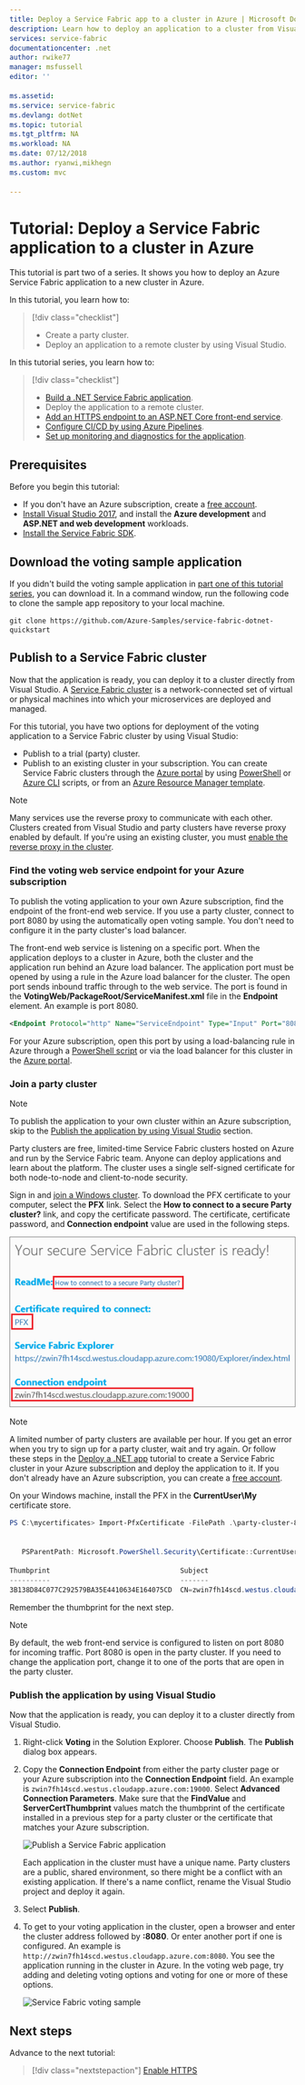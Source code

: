 ```yaml
---
title: Deploy a Service Fabric app to a cluster in Azure | Microsoft Docs
description: Learn how to deploy an application to a cluster from Visual Studio.
services: service-fabric
documentationcenter: .net
author: rwike77 
manager: msfussell 
editor: ''

ms.assetid:
ms.service: service-fabric
ms.devlang: dotNet
ms.topic: tutorial
ms.tgt_pltfrm: NA
ms.workload: NA
ms.date: 07/12/2018
ms.author: ryanwi,mikhegn
ms.custom: mvc

---
```

# Tutorial: Deploy a Service Fabric application to a cluster in Azure

This tutorial is part two of a series. It shows you how to deploy an Azure Service Fabric application to a new cluster in Azure.

In this tutorial, you learn how to:
> [!div class="checklist"]
> * Create a party cluster.
> * Deploy an application to a remote cluster by using Visual Studio.

In this tutorial series, you learn how to:
> [!div class="checklist"]
> * [Build a .NET Service Fabric application](service-fabric-tutorial-create-dotnet-app.md).
> * Deploy the application to a remote cluster.
> * [Add an HTTPS endpoint to an ASP.NET Core front-end service](service-fabric-tutorial-dotnet-app-enable-https-endpoint.md).
> * [Configure CI/CD by using Azure Pipelines](service-fabric-tutorial-deploy-app-with-cicd-vsts.md).
> * [Set up monitoring and diagnostics for the application](service-fabric-tutorial-monitoring-aspnet.md).

## Prerequisites

Before you begin this tutorial:

* If you don't have an Azure subscription, create a [free account](https://azure.microsoft.com/free/?WT.mc_id=A261C142F).
* [Install Visual Studio 2017](https://www.visualstudio.com/), and install the **Azure development** and **ASP.NET and web development** workloads.
* [Install the Service Fabric SDK](service-fabric-get-started.md).

## Download the voting sample application

If you didn't build the voting sample application in [part one of this tutorial series](service-fabric-tutorial-create-dotnet-app.md), you can download it. In a command window, run the following code to clone the sample app repository to your local machine.

```git
git clone https://github.com/Azure-Samples/service-fabric-dotnet-quickstart 
```

## Publish to a Service Fabric cluster

Now that the application is ready, you can deploy it to a cluster directly from Visual Studio. A [Service Fabric cluster](https://docs.microsoft.com/en-gb/azure/service-fabric/service-fabric-deploy-anywhere) is a network-connected set of virtual or physical machines into which your microservices are deployed and managed.

For this tutorial, you have two options for deployment of the voting application to a Service Fabric cluster by using Visual Studio:

* Publish to a trial (party) cluster. 
* Publish to an existing cluster in your subscription. You can create Service Fabric clusters through the [Azure portal](https://portal.azure.com) by using [PowerShell](./scripts/service-fabric-powershell-create-secure-cluster-cert.md) or [Azure CLI](./scripts/cli-create-cluster.md) scripts, or from an [Azure Resource Manager template](service-fabric-tutorial-create-vnet-and-windows-cluster.md).

> [!NOTE]
> Many services use the reverse proxy to communicate with each other. Clusters created from Visual Studio and party clusters have reverse proxy enabled by default. If you're using an existing cluster, you must [enable the reverse proxy in the cluster](service-fabric-reverseproxy-setup.md).


### Find the voting web service endpoint for your Azure subscription

To publish the voting application to your own Azure subscription, find the endpoint of the front-end web service. If you use a party cluster, connect to port 8080 by using the automatically open voting sample. You don't need to configure it in the party cluster's load balancer.

The front-end web service is listening on a specific port. When the application deploys to a cluster in Azure, both the cluster and the application run behind an Azure load balancer. The application port must be opened by using a rule in the Azure load balancer for the cluster. The open port sends inbound traffic through to the web service. The port is found in the **VotingWeb/PackageRoot/ServiceManifest.xml** file in the **Endpoint** element. An example is port 8080.

```xml
<Endpoint Protocol="http" Name="ServiceEndpoint" Type="Input" Port="8080" />
```

For your Azure subscription, open this port by using a load-balancing rule in Azure through a [PowerShell script](./scripts/service-fabric-powershell-open-port-in-load-balancer.md) or via the load balancer for this cluster in the [Azure portal](https://portal.azure.com).

### Join a party cluster

> [!NOTE]
>  To publish the application to your own cluster within an Azure subscription, skip to the [Publish the application by using Visual Studio](#publish-the-application-by-using-visual-studio) section. 

Party clusters are free, limited-time Service Fabric clusters hosted on Azure and run by the Service Fabric team. Anyone can deploy applications and learn about the platform. The cluster uses a single self-signed certificate for both node-to-node and client-to-node security.

Sign in and [join a Windows cluster](http://aka.ms/tryservicefabric). To download the PFX certificate to your computer, select the **PFX** link. Select the **How to connect to a secure Party cluster?** link, and copy the certificate password. The certificate, certificate password, and **Connection endpoint** value are used in the following steps.

![PFX and connection endpoint](./media/service-fabric-quickstart-dotnet/party-cluster-cert.png)

> [!Note]
> A limited number of party clusters are available per hour. If you get an error when you try to sign up for a party cluster, wait and try again. Or follow these steps in the [Deploy a .NET app](https://docs.microsoft.com/azure/service-fabric/service-fabric-tutorial-deploy-app-to-party-cluster#deploy-the-sample-application) tutorial to create a Service Fabric cluster in your Azure subscription and deploy the application to it. If you don't already have an Azure subscription, you can create a [free account](https://azure.microsoft.com/free/?WT.mc_id=A261C142F).
>

On your Windows machine, install the PFX in the **CurrentUser\My** certificate store.

```powershell
PS C:\mycertificates> Import-PfxCertificate -FilePath .\party-cluster-873689604-client-cert.pfx -CertStoreLocation Cert:\CurrentUser\My -Password (ConvertTo-SecureString 873689604 -AsPlainText -Force)


   PSParentPath: Microsoft.PowerShell.Security\Certificate::CurrentUser\My

Thumbprint                                Subject
----------                                -------
3B138D84C077C292579BA35E4410634E164075CD  CN=zwin7fh14scd.westus.cloudapp.azure.com
```

Remember the thumbprint for the next step.

> [!Note]
> By default, the web front-end service is configured to listen on port 8080 for incoming traffic. Port 8080 is open in the party cluster. If you need to change the application port, change it to one of the ports that are open in the party cluster.
>

### Publish the application by using Visual Studio

Now that the application is ready, you can deploy it to a cluster directly from Visual Studio.

1. Right-click **Voting** in the Solution Explorer. Choose **Publish**. The **Publish** dialog box appears.

2. Copy the **Connection Endpoint** from either the party cluster page or your Azure subscription into the **Connection Endpoint** field. An example is `zwin7fh14scd.westus.cloudapp.azure.com:19000`. Select **Advanced Connection Parameters**.  Make sure that the **FindValue** and **ServerCertThumbprint** values match the thumbprint of the certificate installed in a previous step for a party cluster or the certificate that matches your Azure subscription.

    ![Publish a Service Fabric application](./media/service-fabric-quickstart-dotnet/publish-app.png)

    Each application in the cluster must have a unique name. Party clusters are a public, shared environment, so there might be a conflict with an existing application. If there's a name conflict, rename the Visual Studio project and deploy it again.

3. Select **Publish**.

4. To get to your voting application in the cluster, open a browser and enter the cluster address followed by **:8080**. Or enter another port if one is configured. An example is `http://zwin7fh14scd.westus.cloudapp.azure.com:8080`. You see the application running in the cluster in Azure. In the voting web page, try adding and deleting voting options and voting for one or more of these options.

    ![Service Fabric voting sample](./media/service-fabric-quickstart-dotnet/application-screenshot-new-azure.png)


## Next steps

Advance to the next tutorial:
> [!div class="nextstepaction"]
> [Enable HTTPS](service-fabric-tutorial-dotnet-app-enable-https-endpoint.md)
